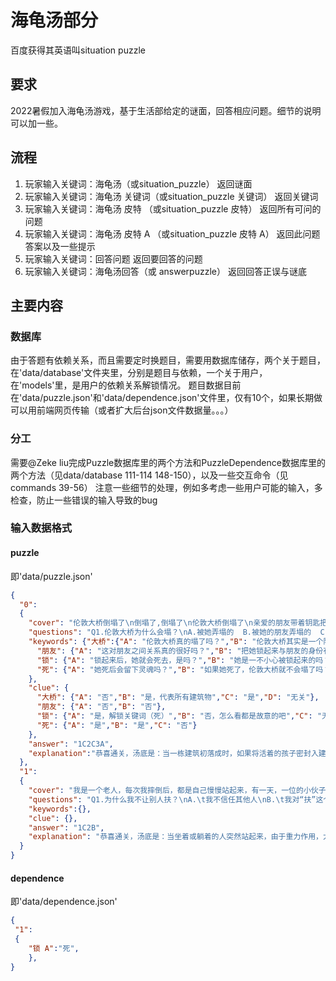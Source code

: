 # 海龟汤部分

百度获得其英语叫situation puzzle

## 要求

2022暑假加入海龟汤游戏，基于生活部给定的谜面，回答相应问题。细节的说明可以加一些。

## 流程

1. 玩家输入关键词：海龟汤（或situation_puzzle）
返回谜面
2. 玩家输入关键词：海龟汤 关键词（或situation_puzzle 关键词）
返回关键词
3. 玩家输入关键词：海龟汤 皮特 （或situation_puzzle 皮特）
返回所有可问的问题
4. 玩家输入关键词：海龟汤 皮特 A （或situation_puzzle 皮特 A）
返回此问题答案以及一些提示
5. 玩家输入关键词：回答问题
返回要回答的问题
6. 玩家输入关键词：海龟汤回答（或 answerpuzzle）
返回回答正误与谜底

## 主要内容

### 数据库

由于答题有依赖关系，而且需要定时换题目，需要用数据库储存，两个关于题目，在'data/database'文件夹里，分别是题目与依赖，一个关于用户，在'models'里，是用户的依赖关系解锁情况。
题目数据目前在'data/puzzle.json'和'data/dependence.json'文件里，仅有10个，如果长期做可以用前端网页传输（或者扩大后台json文件数据量。。。）

### 分工

需要@Zeke liu完成Puzzle数据库里的两个方法和PuzzleDependence数据库里的两个方法（见data/database 111-114 148-150），以及一些交互命令（见commands 39-56）
注意一些细节的处理，例如多考虑一些用户可能的输入，多检查，防止一些错误的输入导致的bug

### 输入数据格式

#### puzzle

即'data/puzzle.json'

```json
{
  "0":
  {
    "cover": "伦敦大桥倒塌了\n倒塌了,倒塌了\n伦敦大桥倒塌了\n亲爱的朋友带着钥匙把她锁起来\n锁起来，锁起来\n亲爱的朋友。",
    "questions": "Q1.伦敦大桥为什么会塌？\nA.被她弄塌的  B.被她的朋友弄塌的  C.没有灵魂守护\nQ2.为什么要把她锁起来？\nA.\t因为她弄塌了伦敦大桥\nB.\t因为朋友弄她了伦敦大桥，需要她顶罪\nC.\t为了让她的灵魂守护伦敦大桥\nD.\t因为她太调皮了，需要一些教训\nQ3.伦敦大桥实际上代表什么？\nA.\t建筑物  B.通向天堂的路  C.就是伦敦大桥",
    "keywords": {"大桥":{"A": "伦敦大桥真的塌了吗？","B": "伦敦大桥其实是一个隐喻吗？","C": "大桥原本可以不塌的，对吗？","D": "弄塌伦敦大桥是死罪吗？"},
      "朋友": {"A": "这对朋友之间关系真的很好吗？","B": "把她锁起来与朋友的身份有关吗？"},
      "锁": {"A": "锁起来后，她就会死去，是吗？","B": "她是一不小心被锁起来的吗？","C": "后来她逃走了吗？","D": "她是被锁进监狱里了吗？"},
      "死": {"A": "她死后会留下灵魂吗？","B": "如果她死了，伦敦大桥就不会塌了吗？","C": "她是因为弄塌了伦敦大桥，所以要被处死吗？"}
    },
    "clue": {
      "大桥": {"A": "否","B": "是，代表所有建筑物","C": "是","D": "无关"},
      "朋友": {"A": "否","B": "否"},
      "锁": {"A": "是，解锁关键词（死）","B": "否，怎么看都是故意的吧","C": "无关","D": "否"},
      "死": {"A": "是","B": "是","C": "否"}
    },
    "answer": "1C2C3A",
    "explanation":"恭喜通关，汤底是：当一栋建筑初落成时，如果将活着的孩子密封入建筑中，那他的魂灵将永远守护着建筑物不倒...."
  },
  "1":
  {
    "cover": "我是一个老人，每次我摔倒后，都是自己慢慢站起来，有一天，一位的小伙子看见我摔倒后把我扶了起来，然后我就死了。",
    "questions": "Q1.为什么我不让别人扶？\nA.\t我不信任其他人\nB.\t我对“扶”这个动作有心理创伤\nC.\t我身体有病\nD.\t怕暴露真实身份\nQ2.为什么我死了？\nA.\t小伙子故意杀死我。\nB.\t低血压导致突然站起来时脑梗死\nC.\t“然后”其实指很久以后\nD.\t我害怕“扶”，所以自杀了",
    "keywords":{},
    "clue": {},
    "answer": "1C2B",
    "explanation": "恭喜通关，汤底是：当坐着或躺着的人突然站起来，由于重力作用，大脑的血液会突然减少。严重的低血压，脑血管调节不过来，大脑严重缺乏血液供应，会导致脑梗死而陷入生命危险。（所以不要随便扶老人）"
  }
}
```

#### dependence

即'data/dependence.json'

```json
{
 "1":
 {
    "锁 A":"死",
    },
}
```

